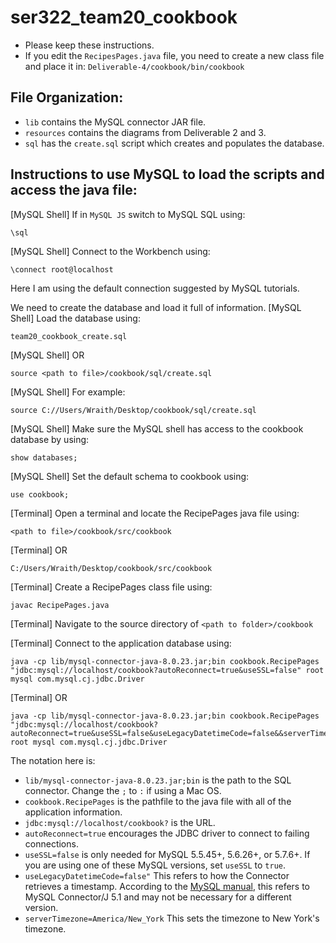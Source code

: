 # ser322_team20_cookbook

- Please keep these instructions.
- If you edit the `RecipesPages.java` file, you need to create a new class file and place it in: `Deliverable-4/cookbook/bin/cookbook`

## File Organization:

- `lib` contains the MySQL connector JAR file.
- `resources` contains the diagrams from Deliverable 2 and 3.
- `sql` has the `create.sql` script which creates and populates the database.

## Instructions to use MySQL to load the scripts and access the java file:

[MySQL Shell] If in `MySQL JS` switch to MySQL SQL using:
```
\sql
```

[MySQL Shell] Connect to the Workbench using:
```
\connect root@localhost
```

Here I am using the default connection suggested by MySQL tutorials.

We need to create the database and load it full of information.
[MySQL Shell] Load the database using:
```
team20_cookbook_create.sql
```
[MySQL Shell] OR
```
source <path to file>/cookbook/sql/create.sql
```
[MySQL Shell] For example:
```
source C://Users/Wraith/Desktop/cookbook/sql/create.sql
```

[MySQL Shell] Make sure the MySQL shell has access to the cookbook database by using:
```
show databases;
```

[MySQL Shell] Set the default schema to cookbook using:
```
use cookbook;
```

[Terminal] Open a terminal and locate the RecipePages java file using:
```
<path to file>/cookbook/src/cookbook
```
[Terminal] OR
```
C:/Users/Wraith/Desktop/cookbook/src/cookbook
```

[Terminal] Create a RecipePages class file using:
```
javac RecipePages.java
```

[Terminal] Navigate to the source directory of `<path to folder>/cookbook`

[Terminal] Connect to the application database using:
```
java -cp lib/mysql-connector-java-8.0.23.jar;bin cookbook.RecipePages "jdbc:mysql://localhost/cookbook?autoReconnect=true&useSSL=false" root mysql com.mysql.cj.jdbc.Driver
```
[Terminal] OR
```
java -cp lib/mysql-connector-java-8.0.23.jar;bin cookbook.RecipePages "jdbc:mysql://localhost/cookbook?autoReconnect=true&useSSL=false&useLegacyDatetimeCode=false&&serverTimezone=America/New_York" root mysql com.mysql.cj.jdbc.Driver
```

The notation here is:
- `lib/mysql-connector-java-8.0.23.jar;bin` is the path to the SQL connector. Change the `;` to `:` if using a Mac OS.
- `cookbook.RecipePages` is the pathfile to the java file with all of the application information.
- `jdbc:mysql://localhost/cookbook?` is the URL.
- `autoReconnect=true` encourages the JDBC driver to connect to failing connections. 
- `useSSL=false` is only needed for MySQL 5.5.45+, 5.6.26+, or 5.7.6+. If you are using one of these MySQL versions, set `useSSL` to `true`.
- `useLegacyDatetimeCode=false"` This refers to how the Connector retrieves a timestamp. According to the [MySQL manual](https://dev.mysql.com/doc/connector-j/5.1/en/connector-j-usagenotes-known-issues-limitations.html), this refers to MySQL Connector/J 5.1 and may not be necessary for a different version.
- `serverTimezone=America/New_York` This sets the timezone to New York's timezone.